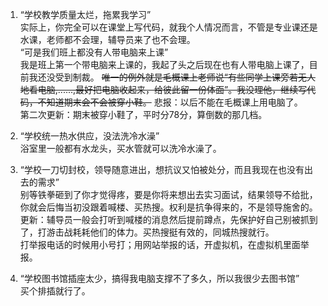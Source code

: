 1. “学校教学质量太烂，拖累我学习”  
实际上，你完全可以在课堂上写代码，就我个人情况而言，不管是专业课还是水课，老师都不会理，辅导员来了也不会理。  
“可是我们班上都没有人带电脑来上课”  
 我是班上第一个带电脑来上课的，我起了头之后现在也有人带电脑上课了，目前我还没受到制裁。
~~唯一的例外就是毛概课上老师说“有些同学上课旁若无人地看电脑,......,最好把电脑收起来，给彼此留一份体面”。我没理他，继续写代码，不知道期末会不会被穿小鞋。~~ 悲报：以后不能在毛概课上用电脑了。  
第二次更新：期末被穿小鞋了，平时分78分，算倒数的那几档。  

2. “学校统一热水供应，没法洗冷水澡”  
浴室里一般都有水龙头，买水管就可以洗冷水澡了。  

3. “学校一刀切封校，领导随意进出，想抗议又怕被处分，而且我现在也没有出去的需求”  
别等铁拳砸到了你才觉得疼，要是你将来想出去实习面试，结果领导不给批，你就会后悔当初没跟着喊楼、买热搜。权利是抗争得来的，不是领导施舍的。  
更新：辅导员一般会打听到喊楼的消息然后提前蹲点，先保护好自己别被抓到了，打游击战耗耗他们的体力。买热搜挺有效的，同城热搜就行。  
打举报电话的时候用小号打；用网站举报的话，开虚拟机，在虚拟机里面举报。  

4. “学校图书馆插座太少，搞得我电脑支撑不了多久，所以我很少去图书馆”  
买个排插就行了。
